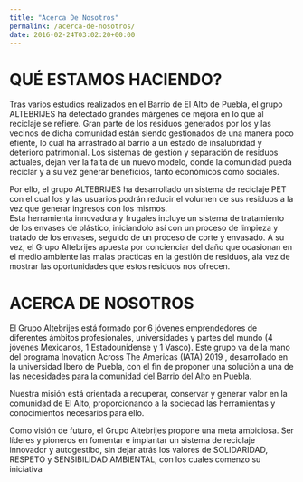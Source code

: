 ```yaml
---
title: "Acerca De Nosotros"
permalink: /acerca-de-nosotros/
date: 2016-02-24T03:02:20+00:00
---
```


<a href="/assets/images/altebrijes-logo-500px.png" alt="altebrijes-logo"></a>

<h1>QUÉ ESTAMOS HACIENDO?</h1>

Tras varios estudios realizados en el Barrio de El Alto de Puebla, el grupo ALTEBRIJES ha detectado grandes márgenes de mejora en lo que al reciclaje se refiere. Gran parte de los residuos generados por los y las vecinos de dicha comunidad están siendo gestionados de una manera poco efiente, lo cual ha arrastrado al barrio a un estado de insalubridad y deterioro patrimonial.
Los sistemas de gestión y separación de residuos actuales, dejan ver la falta de un nuevo modelo, donde la comunidad pueda reciclar y a su vez generar beneficios, tanto económicos como sociales. 


Por ello, el grupo ALTEBRIJES ha desarrollado un sistema de reciclaje PET con el cual los y las usuarios podrán reducir el volumen de  sus residuos a la vez que generar ingresos con los mismos.  
Esta herramienta innovadora y frugales incluye un sistema de tratamiento de los envases de plástico, iniciandolo así con un proceso de limpieza y tratado de los envases, seguido de un  proceso de corte y envasado. 
A su vez, el Grupo Altebrijes apuesta por concienciar del daño que ocasionan en el medio ambiente las malas practicas en la gestión de residuos, ala vez de mostrar las oportunidades que estos residuos nos ofrecen. 


<h1>ACERCA DE NOSOTROS</h1>

El Grupo Altebrijes está formado por 6 jóvenes emprendedores de diferentes ámbitos profesionales, universidades y partes del mundo (4 jóvenes Mexicanos, 1 Estadounidense y 1 Vasco). Este grupo va de la mano del programa Inovation Across The Americas (IATA) 2019 , desarrollado en la universidad Ibero de Puebla, con el fin de proponer una solución a una de las necesidades para la comunidad del Barrio del Alto en Puebla. 

Nuestra misión está orientada a recuperar, conservar y generar valor en la comunidad de El Alto, proporcionando a la sociedad las herramientas y conocimientos necesarios para ello. 

Como visión de futuro, el Grupo Altebrijes propone una meta ambiciosa. Ser líderes y pioneros en fomentar e implantar un sistema de reciclaje innovador y autogestibo, sin dejar atrás los valores de SOLIDARIDAD, RESPETO y SENSIBILIDAD AMBIENTAL, con los cuales comenzo su iniciativa

